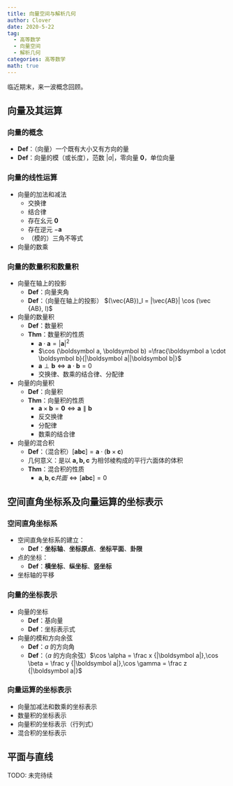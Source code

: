 ```yaml
---
title: 向量空间与解析几何
author: Clover
date: 2020-5-22
tag:
  - 高等数学
  - 向量空间
  - 解析几何
categories: 高等数学
math: true
---
```


临近期末，来一波概念回顾。

<!--more-->

## 向量及其运算

### 向量的概念

- **Def**：（向量）一个既有大小又有方向的量
- **Def**：向量的模（或长度），范数 $|a|$，零向量 $\mathbf 0$，单位向量

### 向量的线性运算

- 向量的加法和减法
  - 交换律
  - 结合律
  - 存在幺元 $\mathbf 0$
  - 存在逆元 $-\boldsymbol a$
  - （模的）三角不等式
- 向量的数乘

### 向量的数量积和数量积

- 向量在轴上的投影
  - **Def**：向量夹角
  - **Def**：（向量在轴上的投影） $(\vec{AB})_l = |\vec{AB}| \cos (\vec {AB}, l)$
- 向量的数量积
  - **Def**：数量积
  - **Thm**：数量积的性质
    - $\boldsymbol a \cdot \boldsymbol a = |\boldsymbol a|^2$
    - $\cos (\boldsymbol a, \boldsymbol b) =\frac{\boldsymbol a \cdot \boldsymbol b}{|\boldsymbol a||\boldsymbol b|}$
    - $\boldsymbol a \perp \boldsymbol b \Leftrightarrow \boldsymbol a \cdot \boldsymbol b = 0$
    - 交换律、数乘的结合律、分配律
- 向量的向量积
  - **Def**：向量积
  - **Thm**：向量积的性质
    - $\boldsymbol a \times \boldsymbol b = \boldsymbol 0\Leftrightarrow \boldsymbol a \parallel \boldsymbol b$
    - 反交换律
    - 分配律
    - 数乘的结合律
- 向量的混合积
  - **Def**：（混合积）$[\boldsymbol{abc}] = \boldsymbol a \cdot (\boldsymbol b \times \boldsymbol c)$
  - 几何意义：是以 $\boldsymbol{a,b,c}$ 为相邻棱构成的平行六面体的体积
  - **Thm**：混合积的性质
    - $\boldsymbol a,\boldsymbol b,\boldsymbol c 共面 \Leftrightarrow [\boldsymbol{abc}]=0$

## 空间直角坐标系及向量运算的坐标表示

### 空间直角坐标系

- 空间直角坐标系的建立：
  - **Def**：**坐标轴**、**坐标原点**、**坐标平面**、**卦限**
- 点的坐标：
  - **Def**：**横坐标**、**纵坐标**、**竖坐标**
- 坐标轴的平移

### 向量的坐标表示

- 向量的坐标
  - **Def**：基向量
  - **Def**：坐标表示式
- 向量的模和方向余弦
  - **Def**：$a$ 的方向角
  - **Def**：（$a$ 的方向余弦）$\cos \alpha = \frac x {|\boldsymbol a|},\cos \beta = \frac y {|\boldsymbol a|},\cos \gamma = \frac z {|\boldsymbol a|}$

### 向量运算的坐标表示

- 向量加减法和数乘的坐标表示
- 数量积的坐标表示
- 向量积的坐标表示（行列式）
- 混合积的坐标表示

## 平面与直线

TODO: 未完待续
